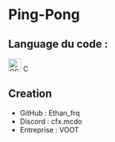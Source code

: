 # Ping-Pong

## Language du code :

  <tr>
    <td>
      <img width="26px" alt="CSS" src="https://upload.wikimedia.org/wikipedia/commons/thumb/1/19/C_Logo.png/725px-C_Logo.png">
    </td>
    <td>C</td>
  </tr>

## Creation 

 - GitHub : Ethan_frq
 - Discord : cfx.mcdo
 - Entreprise : VOOT  
